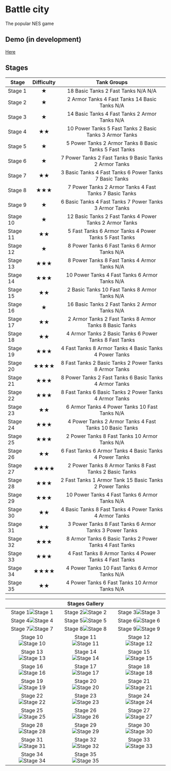 # Battle city
The popular NES game

## Demo (in development)
[Here](http://engpetarmarinov.github.io/BattleCityJs/)

## Stages

|Stage			|Difficulty		|Tank Groups|
|---------------|:-----:|:-------------------------------------------------------------:|
|Stage 1		|★		|18 Basic Tanks	2 Fast Tanks	N/A				N/A				|
|Stage 2		|★		|2 Armor Tanks	4 Fast Tanks	14 Basic Tanks	N/A				|
|Stage 3		|★		|14 Basic Tanks	4 Fast Tanks	2 Armor Tanks	N/A				|
|Stage 4		|★★		|10 Power Tanks	5 Fast Tanks	2 Basic Tanks	3 Armor Tanks	|
|Stage 5		|★		|5 Power Tanks	2 Armor Tanks	8 Basic Tanks	5 Fast Tanks	|
|Stage 6		|★		|7 Power Tanks	2 Fast Tanks	9 Basic Tanks	2 Armor Tanks	|
|Stage 7		|★★		|3 Basic Tanks	4 Fast Tanks	6 Power Tanks	7 Basic Tanks	|
|Stage 8		|★★★	|7 Power Tanks	2 Armor Tanks	4 Fast Tanks	7 Basic Tanks	|
|Stage 9		|★		|6 Basic Tanks	4 Fast Tanks	7 Power Tanks	3 Armor Tanks	|
|Stage 10		|★		|12 Basic Tanks	2 Fast Tanks	4 Power Tanks	2 Armor Tanks	|
|Stage 11		|★★		|5 Fast Tanks	6 Armor Tanks	4 Power Tanks	5 Fast Tanks	|
|Stage 12		|★		|8 Power Tanks	6 Fast Tanks	6 Armor Tanks	N/A				|
|Stage 13		|★★★	|8 Power Tanks	8 Fast Tanks	4 Armor Tanks	N/A				|
|Stage 14		|★★★	|10 Power Tanks	4 Fast Tanks	6 Armor Tanks	N/A				|
|Stage 15		|★★		|2 Basic Tanks	10 Fast Tanks	8 Armor Tanks	N/A				|
|Stage 16		|★		|16 Basic Tanks	2 Fast Tanks	2 Armor Tanks	N/A				|
|Stage 17		|★★		|2 Armor Tanks	2 Fast Tanks	8 Armor Tanks	8 Basic Tanks	|
|Stage 18		|★★		|4 Armor Tanks	2 Basic Tanks	6 Power Tanks	8 Fast Tanks	|
|Stage 19		|★★★	|4 Fast Tanks	8 Armor Tanks	4 Basic Tanks	4 Power Tanks	|
|Stage 20		|★★★★	|8 Fast Tanks	2 Basic Tanks	2 Power Tanks	8 Armor Tanks	|
|Stage 21		|★★★	|8 Power Tanks	2 Fast Tanks	6 Basic Tanks	4 Armor Tanks	|
|Stage 22		|★★★	|8 Fast Tanks	6 Basic Tanks	2 Power Tanks	4 Armor Tanks	|
|Stage 23		|★★		|6 Armor Tanks	4 Power Tanks	10 Fast Tanks	N/A				|
|Stage 24		|★★★	|4 Power Tanks	2 Armor Tanks	4 Fast Tanks	10 Basic Tanks	|
|Stage 25		|★★★	|2 Power Tanks	8 Fast Tanks	10 Armor Tanks	N/A				|
|Stage 26		|★★		|6 Fast Tanks	6 Armor Tanks	4 Basic Tanks	4 Power Tanks	|
|Stage 27		|★★★★	|2 Power Tanks	8 Armor Tanks	8 Fast Tanks	2 Basic Tanks	|
|Stage 28		|★★★	|2 Fast Tanks	1 Armor Tank	15 Basic Tanks	2 Power Tanks	|
|Stage 29		|★★★	|10 Power Tanks	4 Fast Tanks	6 Armor Tanks	N/A				|
|Stage 30		|★★		|4 Basic Tanks	8 Fast Tanks	4 Power Tanks	4 Armor Tanks	|
|Stage 31		|★★		|3 Power Tanks	8 Fast Tanks	6 Armor Tanks	3 Power Tanks	|
|Stage 32		|★★★	|8 Armor Tanks	6 Basic Tanks	2 Power Tanks	4 Fast Tanks	|
|Stage 33		|★★★	|4 Fast Tanks	8 Armor Tanks	4 Power Tanks	4 Fast Tanks	|
|Stage 34		|★★★★	|4 Power Tanks	10 Fast Tanks	6 Armor Tanks	N/A				|
|Stage 35		|★★		|4 Power Tanks	6 Fast Tanks	10 Armor Tanks	N/A				|

||Stages Gallery||
|:---:|:---:|:---:|
|Stage 1![Stage 1](https://raw.github.com/engpetarmarinov/BattleCityJs/master/img/stages_thumbs/Battle_City_Stage01.png "Stage 1")|Stage 2![Stage 2](https://raw.github.com/engpetarmarinov/BattleCityJs/master/img/stages_thumbs/Battle_City_Stage02.png "Stage 2")|Stage 3![Stage 3](https://raw.github.com/engpetarmarinov/BattleCityJs/master/img/stages_thumbs/Battle_City_Stage03.png "Stage 3")|
|Stage 4![Stage 4](https://raw.github.com/engpetarmarinov/BattleCityJs/master/img/stages_thumbs/Battle_City_Stage04.png "Stage 4")|Stage 5![Stage 5](https://raw.github.com/engpetarmarinov/BattleCityJs/master/img/stages_thumbs/Battle_City_Stage05.png "Stage 5")|Stage 6![Stage 6](https://raw.github.com/engpetarmarinov/BattleCityJs/master/img/stages_thumbs/Battle_City_Stage06.png "Stage 6")|
|Stage 7![Stage 7](https://raw.github.com/engpetarmarinov/BattleCityJs/master/img/stages_thumbs/Battle_City_Stage07.png "Stage 7")|Stage 8![Stage 8](https://raw.github.com/engpetarmarinov/BattleCityJs/master/img/stages_thumbs/Battle_City_Stage08.png "Stage 8")|Stage 9![Stage 9](https://raw.github.com/engpetarmarinov/BattleCityJs/master/img/stages_thumbs/Battle_City_Stage09.png "Stage 9")|
|Stage 10![Stage 10](https://raw.github.com/engpetarmarinov/BattleCityJs/master/img/stages_thumbs/Battle_City_Stage10.png "Stage 10")|Stage 11![Stage 11](https://raw.github.com/engpetarmarinov/BattleCityJs/master/img/stages_thumbs/Battle_City_Stage11.png "Stage 11")|Stage 12![Stage 12](https://raw.github.com/engpetarmarinov/BattleCityJs/master/img/stages_thumbs/Battle_City_Stage12.png "Stage 12")|
|Stage 13![Stage 13](https://raw.github.com/engpetarmarinov/BattleCityJs/master/img/stages_thumbs/Battle_City_Stage13.png "Stage 13")|Stage 14![Stage 14](https://raw.github.com/engpetarmarinov/BattleCityJs/master/img/stages_thumbs/Battle_City_Stage14.png "Stage 14")|Stage 15![Stage 15](https://raw.github.com/engpetarmarinov/BattleCityJs/master/img/stages_thumbs/Battle_City_Stage15.png "Stage 15")|
|Stage 16![Stage 16](https://raw.github.com/engpetarmarinov/BattleCityJs/master/img/stages_thumbs/Battle_City_Stage16.png "Stage 16")|Stage 17![Stage 17](https://raw.github.com/engpetarmarinov/BattleCityJs/master/img/stages_thumbs/Battle_City_Stage17.png "Stage 17")|Stage 18![Stage 18](https://raw.github.com/engpetarmarinov/BattleCityJs/master/img/stages_thumbs/Battle_City_Stage18.png "Stage 18")|
|Stage 19![Stage 19](https://raw.github.com/engpetarmarinov/BattleCityJs/master/img/stages_thumbs/Battle_City_Stage19.png "Stage 19")|Stage 20![Stage 20](https://raw.github.com/engpetarmarinov/BattleCityJs/master/img/stages_thumbs/Battle_City_Stage20.png "Stage 20")|Stage 21![Stage 21](https://raw.github.com/engpetarmarinov/BattleCityJs/master/img/stages_thumbs/Battle_City_Stage21.png "Stage 21")|
|Stage 22![Stage 22](https://raw.github.com/engpetarmarinov/BattleCityJs/master/img/stages_thumbs/Battle_City_Stage22.png "Stage 22")|Stage 23![Stage 23](https://raw.github.com/engpetarmarinov/BattleCityJs/master/img/stages_thumbs/Battle_City_Stage23.png "Stage 23")|Stage 24![Stage 24](https://raw.github.com/engpetarmarinov/BattleCityJs/master/img/stages_thumbs/Battle_City_Stage24.png "Stage 24")|
|Stage 25![Stage 25](https://raw.github.com/engpetarmarinov/BattleCityJs/master/img/stages_thumbs/Battle_City_Stage25.png "Stage 25")|Stage 26![Stage 26](https://raw.github.com/engpetarmarinov/BattleCityJs/master/img/stages_thumbs/Battle_City_Stage26.png "Stage 26")|Stage 27![Stage 27](https://raw.github.com/engpetarmarinov/BattleCityJs/master/img/stages_thumbs/Battle_City_Stage27.png "Stage 27")|
|Stage 28![Stage 28](https://raw.github.com/engpetarmarinov/BattleCityJs/master/img/stages_thumbs/Battle_City_Stage28.png "Stage 28")|Stage 29![Stage 29](https://raw.github.com/engpetarmarinov/BattleCityJs/master/img/stages_thumbs/Battle_City_Stage29.png "Stage 29")|Stage 30![Stage 30](https://raw.github.com/engpetarmarinov/BattleCityJs/master/img/stages_thumbs/Battle_City_Stage30.png "Stage 30")|
|Stage 31![Stage 31](https://raw.github.com/engpetarmarinov/BattleCityJs/master/img/stages_thumbs/Battle_City_Stage31.png "Stage 31")|Stage 32![Stage 32](https://raw.github.com/engpetarmarinov/BattleCityJs/master/img/stages_thumbs/Battle_City_Stage32.png "Stage 32")|Stage 33![Stage 33](https://raw.github.com/engpetarmarinov/BattleCityJs/master/img/stages_thumbs/Battle_City_Stage33.png "Stage 33")|
|Stage 34![Stage 34](https://raw.github.com/engpetarmarinov/BattleCityJs/master/img/stages_thumbs/Battle_City_Stage34.png "Stage 34")|Stage 35![Stage 35](https://raw.github.com/engpetarmarinov/BattleCityJs/master/img/stages_thumbs/Battle_City_Stage35.png "Stage 35")|
